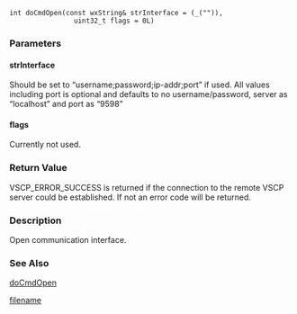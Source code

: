 


```clike
int doCmdOpen(const wxString& strInterface = (_("")), 
                uint32_t flags = 0L)
```

### Parameters

#### strInterface
Should be set to “username;password;ip-addr;port” if used. All values including port is optional and defaults to no username/password, server as “localhost” and port as “9598”

#### flags
Currently not used.

### Return Value
VSCP_ERROR_SUCCESS is returned if the connection to the remote VSCP server could be established. If not an error code will be returned. 

### Description
Open communication interface.

### See Also
[doCmdOpen](class_doCmdOpen2.md)



[filename](./bottom_copyright.md ':include')